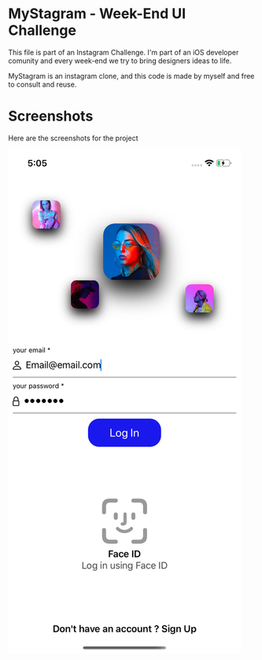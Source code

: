 # MyStagram - Week-End UI Challenge

This file is part of an Instagram Challenge. I'm part of an iOS developer comunity and every week-end we try to bring designers ideas to life.

MyStagram is an instagram clone, and this code is made by myself and free to consult and reuse.  


# Screenshots

Here are the screenshots for the project 

![](MyStagram%20ScreenShots/firstScreen.png)

